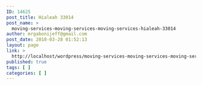 ```yaml
---
ID: 14625
post_title: Hialeah 33014
post_name: >
  moving-services-moving-services-moving-services-hialeah-33014
author: mrgabonijeff@gmail.com
post_date: 2018-03-28 01:52:13
layout: page
link: >
  http://localhost/wordpress/moving-services-moving-services-moving-services-hialeah-33014/
published: true
tags: [ ]
categories: [ ]
---
```

